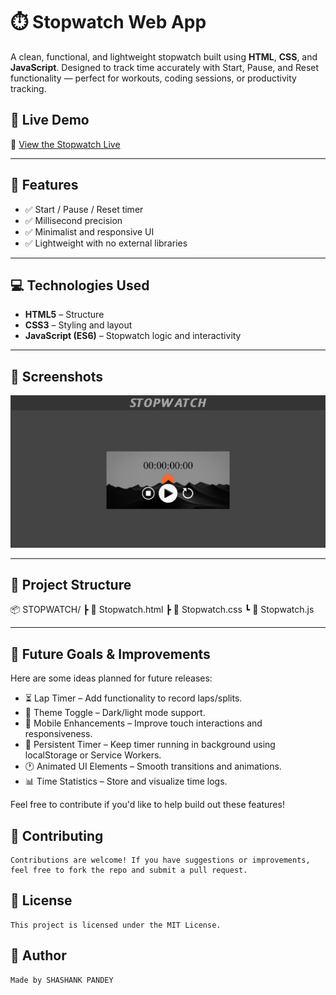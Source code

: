 # ⏱️ Stopwatch Web App

A clean, functional, and lightweight stopwatch built using **HTML**, **CSS**, and **JavaScript**. Designed to track time accurately with Start, Pause, and Reset functionality — perfect for workouts, coding sessions, or productivity tracking.

## 🚀 Live Demo

🔗 [View the Stopwatch Live](https://shashank1220.github.io/STOPWATCH/)

---

## 🧩 Features

- ✅ Start / Pause / Reset timer
- ✅ Millisecond precision
- ✅ Minimalist and responsive UI
- ✅ Lightweight with no external libraries

---

## 💻 Technologies Used

- **HTML5** – Structure
- **CSS3** – Styling and layout
- **JavaScript (ES6)** – Stopwatch logic and interactivity

---

## 📸 Screenshots

![Stopwatch UI](preview.png)

---

## 📁 Project Structure

📦 STOPWATCH/
┣ 📜 Stopwatch.html
┣ 📜 Stopwatch.css
┗ 📜 Stopwatch.js

---

##  🌱 Future Goals & Improvements
Here are some ideas planned for future releases:
<ul>
<li>⏳ Lap Timer – Add functionality to record laps/splits.</li>
<li>🎨 Theme Toggle – Dark/light mode support.</li>
<li>📱 Mobile Enhancements – Improve touch interactions and responsiveness.</li>
<li>💾 Persistent Timer – Keep timer running in background using localStorage or Service Workers.</li>
<li>🕐 Animated UI Elements – Smooth transitions and animations.</li>
<li>📊 Time Statistics – Store and visualize time logs.</li>
</ul>

Feel free to contribute if you'd like to help build out these features!

##  🤝 Contributing
    Contributions are welcome! If you have suggestions or improvements, feel free to fork the repo and submit a pull request.

##  📄 License
    This project is licensed under the MIT License.

##  👤 Author
    Made by SHASHANK PANDEY